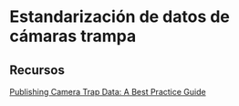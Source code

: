 # Estandarización de datos de cámaras trampa

## Recursos

[Publishing Camera Trap Data: A Best Practice Guide](https://www.gbif.org/document/1o6HNHuCxKaiAC8yG86gQq/publishing-camera-trap-data-a-best-practice-guide)

